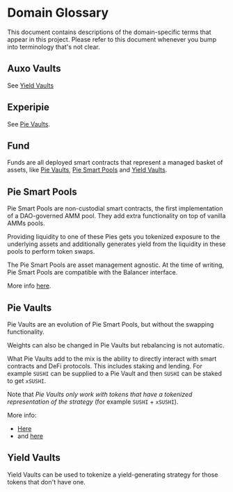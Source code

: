 # Domain Glossary

This document contains descriptions of the domain-specific terms that appear in this project. Please refer to this document whenever you bump into terminology that's not clear.

## Auxo Vaults

See [Yield Vaults](#yield-vaults)

## Experipie

See [Pie Vaults](#pie-vaults).


## Fund

Funds are all deployed smart contracts that represent a managed basket of assets, like [Pie Vaults](#pie-vaults), [Pie Smart Pools](#pie-smart-pools) and [Yield Vaults](#yield-vaults).

## Pie Smart Pools

Pie Smart Pools are non-custodial smart contracts, the first implementation of a DAO-governed AMM pool. They add extra functionality on top of vanilla AMMs pools.

Providing liquidity to one of these Pies gets you tokenized exposure to the underlying assets and additionally generates yield from the liquidity in these pools to perform token swaps.

The Pie Smart Pools are asset management agnostic. At the time of writing, Pie Smart Pools are compatible with the Balancer interface.

More info [here](https://docs.piedao.org/technical/untitled).


## Pie Vaults

Pie Vaults are an evolution of Pie Smart Pools, but without the swapping functionality.

Weights can also be changed in Pie Vaults but rebalancing is not automatic.

What Pie Vaults add to the mix is the ability to directly interact with smart contracts and DeFi protocols. This includes staking and lending. For example `SUSHI` can be supplied to a Pie Vault and then `SUSHI` can be staked to
get `xSUSHI`.

Note that *Pie Vaults only work with tokens that have a tokenized representation of the strategy* (for example `SUSHI` + `xSUSHI`).

More info:

- [Here](https://medium.com/piedao/announcing-pievaults-19e2fa4c734e)
- and [here](https://docs.piedao.org/technical/pies-pievaults)



## Yield Vaults

Yield Vaults can be used to tokenize a yield-generating strategy for those tokens that don't have one.

